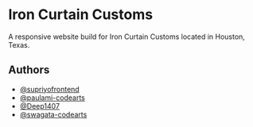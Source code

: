 
# Iron Curtain Customs

A responsive website build for Iron Curtain Customs located in Houston, Texas.


## Authors

- [@supriyofrontend](https://github.com/supriyofrontend)
- [@paulami-codearts](https://github.com/paulami-codearts)
- [@Deep1407](https://github.com/Deep1407)
- [@swagata-codearts](https://github.com/swagata-codearts)

